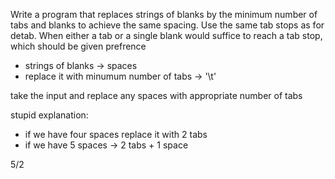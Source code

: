 Write a program that replaces strings of blanks by the minimum number of tabs and blanks to achieve the same spacing. Use the same tab stops as for detab. When either a tab or a single blank would suffice to reach a tab stop, which should be given prefrence

- strings of blanks -> spaces
- replace it with minumum number of tabs -> '\t'

take the input and replace any spaces with appropriate number of tabs

stupid explanation:
- if we have four spaces replace it with 2 tabs 
- if we have 5 spaces -> 2 tabs + 1 space


5/2